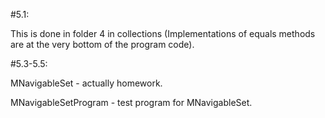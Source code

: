 #5.1:

This is done in folder 4 in collections (Implementations of equals methods are at the very bottom of the program code).

#5.3-5.5:

MNavigableSet - actually homework.

MNavigableSetProgram - test program for MNavigableSet.

